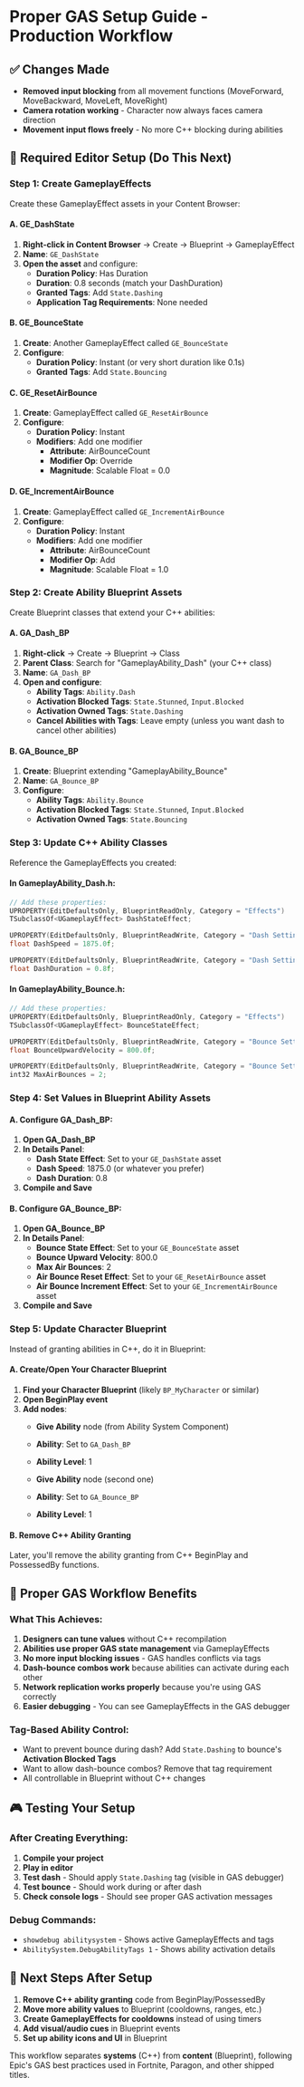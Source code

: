 # Proper GAS Setup Guide - Production Workflow

## ✅ Changes Made
- **Removed input blocking** from all movement functions (MoveForward, MoveBackward, MoveLeft, MoveRight)
- **Camera rotation working** - Character now always faces camera direction
- **Movement input flows freely** - No more C++ blocking during abilities

## 🎯 Required Editor Setup (Do This Next)

### Step 1: Create GameplayEffects
Create these GameplayEffect assets in your Content Browser:

#### A. GE_DashState
1. **Right-click in Content Browser** → Create → Blueprint → GameplayEffect
2. **Name**: `GE_DashState`
3. **Open the asset** and configure:
   - **Duration Policy**: Has Duration
   - **Duration**: 0.8 seconds (match your DashDuration)
   - **Granted Tags**: Add `State.Dashing`
   - **Application Tag Requirements**: None needed

#### B. GE_BounceState  
1. **Create**: Another GameplayEffect called `GE_BounceState`
2. **Configure**:
   - **Duration Policy**: Instant (or very short duration like 0.1s)
   - **Granted Tags**: Add `State.Bouncing`

#### C. GE_ResetAirBounce
1. **Create**: GameplayEffect called `GE_ResetAirBounce`
2. **Configure**:
   - **Duration Policy**: Instant
   - **Modifiers**: Add one modifier
     - **Attribute**: AirBounceCount
     - **Modifier Op**: Override 
     - **Magnitude**: Scalable Float = 0.0

#### D. GE_IncrementAirBounce  
1. **Create**: GameplayEffect called `GE_IncrementAirBounce`
2. **Configure**:
   - **Duration Policy**: Instant
   - **Modifiers**: Add one modifier
     - **Attribute**: AirBounceCount
     - **Modifier Op**: Add
     - **Magnitude**: Scalable Float = 1.0

### Step 2: Create Ability Blueprint Assets
Create Blueprint classes that extend your C++ abilities:

#### A. GA_Dash_BP
1. **Right-click** → Create → Blueprint → Class
2. **Parent Class**: Search for "GameplayAbility_Dash" (your C++ class)
3. **Name**: `GA_Dash_BP`
4. **Open and configure**:
   - **Ability Tags**: `Ability.Dash`
   - **Activation Blocked Tags**: `State.Stunned`, `Input.Blocked`
   - **Activation Owned Tags**: `State.Dashing`
   - **Cancel Abilities with Tags**: Leave empty (unless you want dash to cancel other abilities)

#### B. GA_Bounce_BP
1. **Create**: Blueprint extending "GameplayAbility_Bounce"
2. **Name**: `GA_Bounce_BP`  
3. **Configure**:
   - **Ability Tags**: `Ability.Bounce`
   - **Activation Blocked Tags**: `State.Stunned`, `Input.Blocked`
   - **Activation Owned Tags**: `State.Bouncing`

### Step 3: Update C++ Ability Classes
Reference the GameplayEffects you created:

#### In GameplayAbility_Dash.h:
```cpp
// Add these properties:
UPROPERTY(EditDefaultsOnly, BlueprintReadOnly, Category = "Effects")
TSubclassOf<UGameplayEffect> DashStateEffect;

UPROPERTY(EditDefaultsOnly, BlueprintReadWrite, Category = "Dash Settings")
float DashSpeed = 1875.0f;

UPROPERTY(EditDefaultsOnly, BlueprintReadWrite, Category = "Dash Settings")  
float DashDuration = 0.8f;
```

#### In GameplayAbility_Bounce.h:
```cpp
// Add these properties:
UPROPERTY(EditDefaultsOnly, BlueprintReadOnly, Category = "Effects")
TSubclassOf<UGameplayEffect> BounceStateEffect;

UPROPERTY(EditDefaultsOnly, BlueprintReadWrite, Category = "Bounce Settings")
float BounceUpwardVelocity = 800.0f;

UPROPERTY(EditDefaultsOnly, BlueprintReadWrite, Category = "Bounce Settings")
int32 MaxAirBounces = 2;
```

### Step 4: Set Values in Blueprint Ability Assets

#### A. Configure GA_Dash_BP:
1. **Open GA_Dash_BP**
2. **In Details Panel**:
   - **Dash State Effect**: Set to your `GE_DashState` asset
   - **Dash Speed**: 1875.0 (or whatever you prefer)
   - **Dash Duration**: 0.8
3. **Compile and Save**

#### B. Configure GA_Bounce_BP:
1. **Open GA_Bounce_BP** 
2. **In Details Panel**:
   - **Bounce State Effect**: Set to your `GE_BounceState` asset
   - **Bounce Upward Velocity**: 800.0
   - **Max Air Bounces**: 2
   - **Air Bounce Reset Effect**: Set to your `GE_ResetAirBounce` asset
   - **Air Bounce Increment Effect**: Set to your `GE_IncrementAirBounce` asset
3. **Compile and Save**

### Step 5: Update Character Blueprint
Instead of granting abilities in C++, do it in Blueprint:

#### A. Create/Open Your Character Blueprint
1. **Find your Character Blueprint** (likely `BP_MyCharacter` or similar)
2. **Open BeginPlay event**
3. **Add nodes**:
   - **Give Ability** node (from Ability System Component)
   - **Ability**: Set to `GA_Dash_BP`  
   - **Ability Level**: 1
   
   - **Give Ability** node (second one)
   - **Ability**: Set to `GA_Bounce_BP`
   - **Ability Level**: 1

#### B. Remove C++ Ability Granting
Later, you'll remove the ability granting from C++ BeginPlay and PossessedBy functions.

## 🔄 Proper GAS Workflow Benefits

### What This Achieves:
1. **Designers can tune values** without C++ recompilation
2. **Abilities use proper GAS state management** via GameplayEffects
3. **No more input blocking issues** - GAS handles conflicts via tags
4. **Dash-bounce combos work** because abilities can activate during each other
5. **Network replication works properly** because you're using GAS correctly
6. **Easier debugging** - You can see GameplayEffects in the GAS debugger

### Tag-Based Ability Control:
- Want to prevent bounce during dash? Add `State.Dashing` to bounce's **Activation Blocked Tags**
- Want to allow dash-bounce combos? Remove that tag requirement
- All controllable in Blueprint without C++ changes

## 🎮 Testing Your Setup

### After Creating Everything:
1. **Compile your project** 
2. **Play in editor**
3. **Test dash** - Should apply `State.Dashing` tag (visible in GAS debugger)
4. **Test bounce** - Should work during or after dash
5. **Check console logs** - Should see proper GAS activation messages

### Debug Commands:
- `showdebug abilitysystem` - Shows active GameplayEffects and tags
- `AbilitySystem.DebugAbilityTags 1` - Shows ability activation details

## 📝 Next Steps After Setup
1. **Remove C++ ability granting** code from BeginPlay/PossessedBy
2. **Move more ability values** to Blueprint (cooldowns, ranges, etc.)
3. **Create GameplayEffects for cooldowns** instead of using timers
4. **Add visual/audio cues** in Blueprint events
5. **Set up ability icons and UI** in Blueprint

This workflow separates **systems** (C++) from **content** (Blueprint), following Epic's GAS best practices used in Fortnite, Paragon, and other shipped titles.
